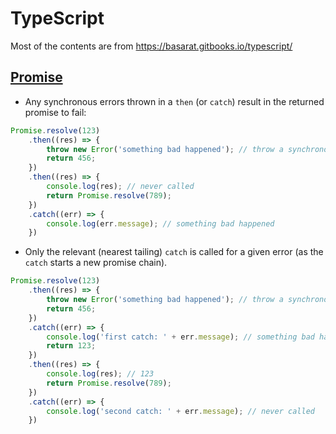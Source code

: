 # TypeScript

Most of the contents are from https://basarat.gitbooks.io/typescript/


## [Promise](https://basarat.gitbooks.io/typescript/docs/promise.html)

- Any synchronous errors thrown in a `then` (or `catch`) result in the returned promise to fail:
```typescript
Promise.resolve(123)
    .then((res) => {
        throw new Error('something bad happened'); // throw a synchronous error
        return 456;
    })
    .then((res) => {
        console.log(res); // never called
        return Promise.resolve(789);
    })
    .catch((err) => {
        console.log(err.message); // something bad happened
    })
```

- Only the relevant (nearest tailing) `catch` is called for a given error (as the `catch` starts a new promise chain).
```typescript
Promise.resolve(123)
    .then((res) => {
        throw new Error('something bad happened'); // throw a synchronous error
        return 456;
    })
    .catch((err) => {
        console.log('first catch: ' + err.message); // something bad happened
        return 123;
    })
    .then((res) => {
        console.log(res); // 123
        return Promise.resolve(789);
    })
    .catch((err) => {
        console.log('second catch: ' + err.message); // never called
    })
```
